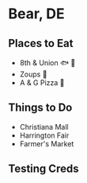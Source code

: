 # Bear, DE
## Places to Eat

- 8th & Union :fish: :shrimp:
- Zoups :baguette_bread:
- A & G Pizza :pizza:

## Things to Do

- Christiana Mall
- Harrington Fair
- Farmer's Market
## Testing Creds
